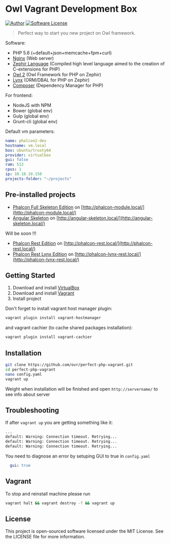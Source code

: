 Owl Vagrant Development Box
===========================

[![Author](http://img.shields.io/badge/author-@ovr-blue.svg?style=flat-square)](https://twitter.com/ovrweb)
[![Software License](https://img.shields.io/badge/license-MIT-brightgreen.svg?style=flat-square)](LICENSE.md)

> Perfect way to start you new project on Owl framework.

Software:

* PHP 5.6 (+default+json+memcache+fpm+curl)
* [Nginx](http://nginx.org/) (Web server)
* [Zephir Language](https://github.com/phalcon/zephir) (Compiled high level language aimed to the creation of C-extensions for PHP)
* [Owl 2](https://github.com/owl-framework/owl) (Owl Framework for PHP on Zephir)
* [Lynx](https://github.com/lynx/lynx) (ORM/DBAL for PHP on Zephir)
* [Composer](https://getcomposer.org/) (Dependency Manager for PHP)

For frontend:

* NodeJS with NPM
* Bower (global env)
* Gulp (global env)
* Grunt-cli (global env)

Default vm parameters:

```yaml
name: phalcon2-dev
hostname: vm.local
box: ubuntu/trusty64
provider: virtualbox
gui: false
ram: 512
cpus: 1
ip: 10.10.10.150
projects-folder: "~/projects"
```

## Pre-installed projects

* [Phalcon Full Skeleton Edition](https://github.com/ovr/phalcon-module-skeleton) on [http://phalcon-module.local/](http://phalcon-module.local/)
* [Angular Skeleton](https://github.com/ovr/angular-skeleton) on [http://angular-skeleton.local/](http://angular-skeleton.local/)


Will be soon !!!

* [Phalcon Rest Edition](https://github.com/ovr/phalcon-rest-edition) on [http://phalcon-rest.local/](http://phalcon-rest.local/)
* [Phalcon Rest Lynx Edition](https://github.com/ovr/phalcon-lynx-rest-edition) on [http://phalcon-lynx-rest.local/](http://phalcon-lynx-rest.local/)

## Getting Started

1. Download and install [VirtualBox](https://www.virtualbox.org/)
2. Download and install [Vagrant](http://www.vagrantup.com/)
3. Install project

Don't forget to install vagrant host manager plugin:

```bash
vagrant plugin install vagrant-hostmanager
```

and vagrant cachier (to cache shared packages installation):

```bash
vagrant plugin install vagrant-cachier
```

## Installation

```bash
git clone https://github.com/ovr/perfect-php-vagrant.git
cd perfect-php-vagrant
nano config.yaml
vagrant up
```

Weight when installation will be finished and open `http://servername/` to see info about server

## Troubleshooting

If after `vagrant up` you are getting something like it:

```sh
...
default: Warning: Connection timeout. Retrying...
default: Warning: Connection timeout. Retrying...
default: Warning: Connection timeout. Retrying...
```

You need to diagnose an error by setuping GUI to true in `config.yaml`

```yaml
  gui: true
```


## Vagrant

To stop and reinstall machine please run

```bash
vagrant halt && vagrant destroy -f && vagrant up
```

License
-------

This project is open-sourced software licensed under the MIT License. See the LICENSE file for more information.
